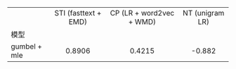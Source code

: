 |   |  | | |
| --- | :---: | :---: | :---: |
| | STI (fasttext + EMD) | CP (LR + word2vec + WMD) | NT (unigram LR) |
| 模型 | | | |
| gumbel + mle| 0.8906 | 0.4215 | -0.882 |